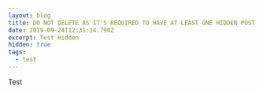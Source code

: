 ```yaml
---
layout: blog
title: DO NOT DELETE AS IT'S REQUIRED TO HAVE AT LEAST ONE HIDDEN POST
date: 2019-09-24T12:31:14.790Z
excerpt: Test Hidden
hidden: true
tags:
  - test
---
```

Test
